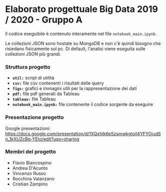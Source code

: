 # Elaborato progettuale Big Data 2019 / 2020 - Gruppo A

Il codice eseguibile è contenuto interamente nel file `notebook_main.ipynb`. 

Le collezioni JSON sono hostate su MongoDB e non c'è quindi bisogno che risiedano fisicamente sul pc. Di default, l'analisi viene eseguita sulle collezioni JSON più grandi.

### Struttura progetto

- **`util:`** script di utilità
- **`csv:`** file csv contenenti i risultati delle query
- **`figs:`** grafici e immagini utili per la rappresentazione dei dati
- **`pdf:`** file pdf generati da Tableau
- **`tableau:`** file Tableau
- **`notebook_main.ipynb:`** file contenente il codice sorgente da eseguire

### Presentazione progetto
Google presentazioni: https://docs.google.com/presentation/d/1XQxhIk6eSzsmwkgtoiI4YFYOjudSn_1kXUZcBq-YEto/edit?usp=sharing

### Membri del progetto

- Flavio Biancospino
- Andrea D'Acunto
- Vincenzo Russo
- Rocchina Valanzano
- Cristian Zampino
